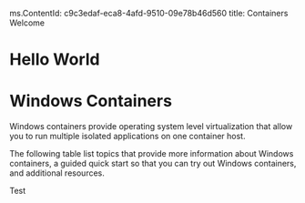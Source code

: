 ms.ContentId: c9c3edaf-eca8-4afd-9510-09e78b46d560
title: Containers Welcome

# Hello World

# Windows Containers

Windows containers provide operating system level virtualization that allow you to run multiple isolated applications on one container host.

The following table list topics that provide more information about Windows containers, a guided quick start so that you can try out Windows containers, and additional resources.

Test




